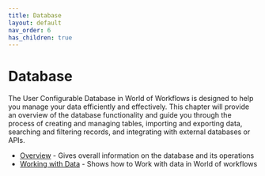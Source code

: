 ```yaml
---
title: Database
layout: default
nav_order: 6
has_children: true
---
```


# Database

The User Configurable Database in World of Workflows is designed to help you manage your data efficiently and effectively. This chapter will provide an overview of the database functionality and guide you through the process of creating and managing tables, importing and exporting data, searching and filtering records, and integrating with external databases or APIs.

- [Overview](./overview.html) - Gives overall information on the database and its operations
- [Working with Data](./working-with-data.html) - Shows how to Work with data in World of workflows